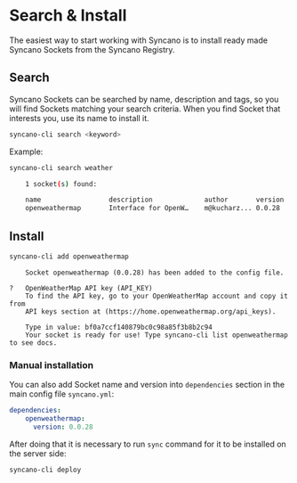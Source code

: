 # Search & Install

The easiest way to start working with Syncano is to install ready made Syncano Sockets from the Syncano Registry.

## Search
Syncano Sockets can be searched by name, description and tags, so you will find Sockets matching your search criteria. When you find Socket that interests you, use its name to install it.

```sh
syncano-cli search <keyword>
```

Example:
```sh
syncano-cli search weather
```
```sh
    1 socket(s) found:

    name                 description             author       version   keywords
    openweathermap       Interface for OpenW…    m@kucharz... 0.0.28    weather
```

## Install
```sh
syncano-cli add openweathermap
```

```
    Socket openweathermap (0.0.28) has been added to the config file.

?   OpenWeatherMap API key (API_KEY)
    To find the API key, go to your OpenWeatherMap account and copy it from
    API keys section at (https://home.openweathermap.org/api_keys).

    Type in value: bf0a7ccf140879bc0c98a85f3b8b2c94
    Your socket is ready for use! Type syncano-cli list openweathermap to see docs.
```
### Manual installation

You can also add Socket name and version into `dependencies` section in the main config file `syncano.yml`:

```yaml
dependencies:
    openweathermap:
      version: 0.0.28
```

After doing that it is necessary to run `sync` command for it to be installed on the server side:
```sh
syncano-cli deploy
```
